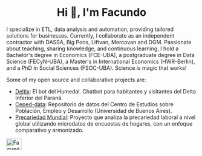 <h1 align="center">Hi 👋, I'm Facundo</h1>
<p>I specialize in ETL, data analysis and automation, providing tailored solutions for businesses. Currently, I collaborate as an independent contractor with DASSA, Big Pons, Liftvan, Mercovan and DGM. Passionate about teaching, sharing knowledge, and continuous learning, I hold a Bachelor's degree in Economics (FCE-UBA), a postgraduate degree in Data Science (FECyN-UBA), a Master's in International Economics (HWR-Berlin), and a PhD in Social Sciences (FSOC-UBA). Science is magic that works!</p>

<p>Some of my open source and collaborative projects are:</p>

<ul>
  <li><a href="https://github.com/marajadesantelmo/deltix">Deltix</a>: El bot del Humedal. Chatbot para habitantes y visitantes del Delta Inferior del Paraná.</li>
  <li><a href="https://github.com/ceped-fce-uba/ceped-data">Ceped-data</a>: Repositorio de datos del Centro de Estudios sobre Población, Empleo y Desarrollo (Universidad de Buenos Aires).</li>
  <li><a href="https://github.com/ceped-fce-uba/precariedad.mundial">Precariedad Mundial</a>: Proyecto que analiza la precariedad laboral a nivel global utilizando microdatos de encuestas de hogares, con un enfoque comparativo y armonizado.</li>
</ul>

<p align="left">
<a href="https://www.linkedin.com/in/facundo-lastra-b205511aa/" target="blank"><img align="center" src="https://raw.githubusercontent.com/rahuldkjain/github-profile-readme-generator/master/src/images/icons/Social/linked-in-alt.svg" alt="Facundo Lastra LinkedIn" height="30" width="40" /></a>
</p>
